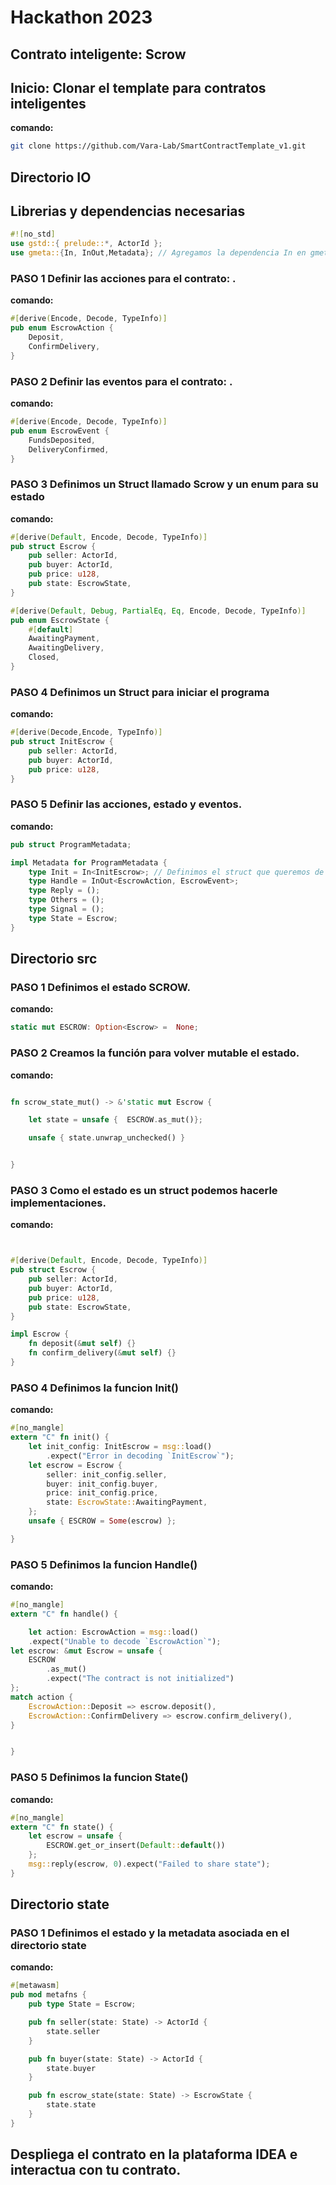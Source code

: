 # Hackathon 2023

## Contrato inteligente: Scrow

## Inicio: Clonar el template para contratos inteligentes

**comando:**
```bash
git clone https://github.com/Vara-Lab/SmartContractTemplate_v1.git
```

## Directorio IO

## Librerias y dependencias necesarias
```rust
#![no_std]
use gstd::{ prelude::*, ActorId };
use gmeta::{In, InOut,Metadata}; // Agregamos la dependencia In en gmeta
```


### PASO 1 Definir las acciones para el contrato: .
**comando:**
```rust
#[derive(Encode, Decode, TypeInfo)]
pub enum EscrowAction {
    Deposit,
    ConfirmDelivery,
}

```

### PASO 2 Definir las eventos para el contrato: .
**comando:**
```rust
#[derive(Encode, Decode, TypeInfo)]
pub enum EscrowEvent {
    FundsDeposited,
    DeliveryConfirmed,
}

```


### PASO 3 Definimos un Struct llamado Scrow y un enum para su estado
**comando:**
```rust
#[derive(Default, Encode, Decode, TypeInfo)]
pub struct Escrow {
    pub seller: ActorId,
    pub buyer: ActorId,
    pub price: u128,
    pub state: EscrowState,
}

#[derive(Default, Debug, PartialEq, Eq, Encode, Decode, TypeInfo)]
pub enum EscrowState {
    #[default]
    AwaitingPayment,
    AwaitingDelivery,
    Closed,
}

```

### PASO 4 Definimos un Struct para iniciar el programa
**comando:**
```rust
#[derive(Decode,Encode, TypeInfo)]
pub struct InitEscrow {
    pub seller: ActorId,
    pub buyer: ActorId,
    pub price: u128,
}

```





### PASO 5 Definir las acciones, estado y eventos.
**comando:**
```rust
pub struct ProgramMetadata;

impl Metadata for ProgramMetadata {
    type Init = In<InitEscrow>; // Definimos el struct que queremos de inicio.
    type Handle = InOut<EscrowAction, EscrowEvent>;
    type Reply = ();
    type Others = ();
    type Signal = ();
    type State = Escrow;
}
```


## Directorio src


### PASO 1 Definimos el estado SCROW.
**comando:**
```rust
static mut ESCROW: Option<Escrow> =  None;
```


### PASO 2 Creamos la función para volver mutable el estado.
**comando:**
```rust

fn scrow_state_mut() -> &'static mut Escrow {

    let state = unsafe {  ESCROW.as_mut()};

    unsafe { state.unwrap_unchecked() }


}
```

### PASO 3 Como el estado es un struct podemos hacerle implementaciones.
**comando:**
```rust


#[derive(Default, Encode, Decode, TypeInfo)]
pub struct Escrow {
    pub seller: ActorId,
    pub buyer: ActorId,
    pub price: u128,
    pub state: EscrowState,
}

impl Escrow {
    fn deposit(&mut self) {}
    fn confirm_delivery(&mut self) {}
}

```

### PASO 4 Definimos la funcion Init()
**comando:**
```rust
#[no_mangle]
extern "C" fn init() {
    let init_config: InitEscrow = msg::load()
        .expect("Error in decoding `InitEscrow`");
    let escrow = Escrow {
        seller: init_config.seller,
        buyer: init_config.buyer,
        price: init_config.price,
        state: EscrowState::AwaitingPayment,
    };
    unsafe { ESCROW = Some(escrow) };

}
```


### PASO 5 Definimos la funcion Handle()
**comando:**
```rust
#[no_mangle]
extern "C" fn handle() {

    let action: EscrowAction = msg::load()
    .expect("Unable to decode `EscrowAction`");
let escrow: &mut Escrow = unsafe {
    ESCROW
        .as_mut()
        .expect("The contract is not initialized")
};
match action {
    EscrowAction::Deposit => escrow.deposit(),
    EscrowAction::ConfirmDelivery => escrow.confirm_delivery(),
}


}
```

### PASO 5 Definimos la funcion State()
**comando:**
```rust
#[no_mangle]
extern "C" fn state() {
    let escrow = unsafe {
        ESCROW.get_or_insert(Default::default())
    };
    msg::reply(escrow, 0).expect("Failed to share state");
}
```


## Directorio state


### PASO 1 Definimos el estado y la metadata asociada en el directorio state
**comando:**
```rust
#[metawasm]
pub mod metafns {
    pub type State = Escrow;

    pub fn seller(state: State) -> ActorId {
        state.seller
    }

    pub fn buyer(state: State) -> ActorId {
        state.buyer
    }

    pub fn escrow_state(state: State) -> EscrowState {
        state.state
    }
}
```

## Despliega el contrato en la plataforma IDEA e interactua con tu contrato.